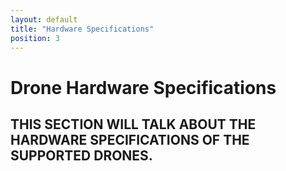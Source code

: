 ```yaml
---
layout: default
title: "Hardware Specifications"
position: 3
---
```


# Drone Hardware Specifications
## THIS SECTION WILL TALK ABOUT THE HARDWARE SPECIFICATIONS OF THE SUPPORTED DRONES.